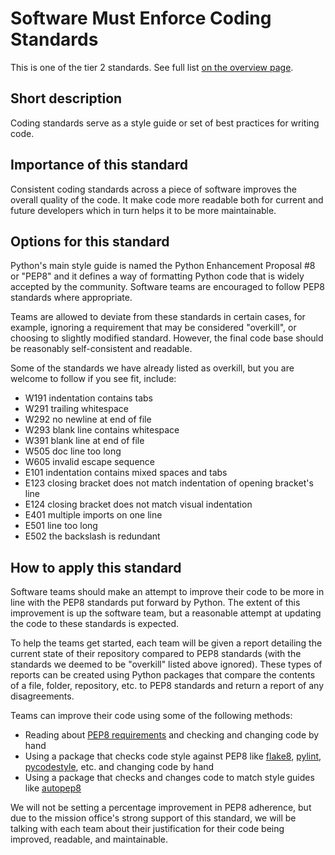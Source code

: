 # Software Must Enforce Coding Standards

This is one of the tier 2 standards. See full list [on the overview page](README.md).

## Short description

Coding standards serve as a style guide or set of best practices for writing code.

## Importance of this standard

Consistent coding standards across a piece of software improves the overall quality of the code. It make code more readable both for current and future developers which in turn helps it to be more maintainable.

## Options for this standard

Python's main style guide is named the Python Enhancement Proposal #8 or "PEP8" and it defines a way of formatting Python code that is widely accepted by the community. Software teams are encouraged to follow PEP8 standards where appropriate.

Teams are allowed to deviate from these standards in certain cases, for example, ignoring a requirement that may be considered "overkill", or choosing to slightly modified standard. However, the final code base should be reasonably self-consistent and readable.

Some of the standards we have already listed as overkill, but you are welcome to follow if you see fit, include:
- W191 indentation contains tabs
- W291 trailing whitespace
- W292 no newline at end of file
- W293 blank line contains whitespace
- W391 blank line at end of file
- W505 doc line too long
- W605 invalid escape sequence
- E101 indentation contains mixed spaces and tabs
- E123 closing bracket does not match indentation of opening bracket's line
- E124 closing bracket does not match visual indentation
- E401 multiple imports on one line
- E501 line too long
- E502 the backslash is redundant

## How to apply this standard

Software teams should make an attempt to improve their code to be more in line with the PEP8 standards put forward by Python. The extent of this improvement is up the software team, but a reasonable attempt at updating the code to these standards is expected.

To help the teams get started, each team will be given a report detailing the current state of their repository compared to PEP8 standards (with the standards we deemed to be "overkill" listed above ignored). These types of reports can be created using Python packages that compare the contents of a file, folder, repository, etc. to PEP8 standards and return a report of any disagreements.

Teams can improve their code using some of the following methods:

- Reading about [PEP8 requirements](https://www.python.org/dev/peps/pep-0008/) and checking and changing code by hand
- Using a package that checks code style against PEP8 like [flake8](https://flake8.pycqa.org/en/latest/), [pylint](https://www.pylint.org/), [pycodestyle](https://pep8.readthedocs.io/en/latest/intro.html), etc. and changing code by hand
- Using a package that checks and changes code to match style guides like [autopep8](https://pep8.readthedocs.io/en/latest/intro.html)

We will not be setting a percentage improvement in PEP8 adherence, but due to the mission office's strong support of this standard, we will be talking with each team about their justification for their code being improved, readable, and maintainable.
